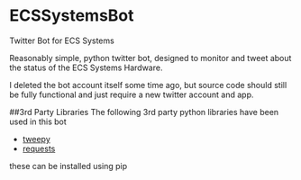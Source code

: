 # ECSSystemsBot
Twitter Bot for ECS Systems

Reasonably simple, python twitter bot, designed to monitor and tweet about the status of the ECS Systems Hardware.

I deleted the bot account itself some time ago, but source code should still be fully functional and just require a new twitter account and app.

##3rd Party Libraries
The following 3rd party python libraries have been used in this bot
* [tweepy](http://www.tweepy.org/)
* [requests](http://docs.python-requests.org/en/master/)

these can be installed using pip
